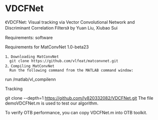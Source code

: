# VDCFNet

《VDCFNet: Visual tracking via Vector Convolutional Network and Discriminant Correlation Filters》
  by Yuan Liu, Xiubao Sui

Requirements: software

  Requirements for MatConvNet 1.0-beta23

    1、Downloading MatConvNet
      git clone https://github.com/vlfeat/matconvnet.git
    2、Compiling MatConvNet
      Run the following command from the MATLAB command window:

  run <matconvnet>/matlab/vl_compilenn
 
 
Tracking

  git clone --depth=1 https://github.com/ly820332082/VDCFNet.git
  The file demoVDCFNet.m is used to test our algorithm.

  To verify OTB performance, you can copy VDCFNet.m into OTB toolkit.

  
